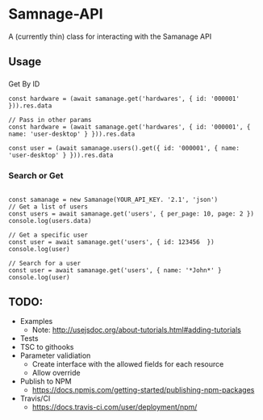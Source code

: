 # Samnage-API

A (currently thin) class for interacting with the Samanage API

## Usage

###
Get By ID

``` ecmascript 6
const hardware = (await samanage.get('hardwares', { id: '000001' })).res.data

// Pass in other params
const hardware = (await samanage.get('hardwares', { id: '000001', { name: 'user-desktop' } })).res.data

const user = (await samanage.users().get({ id: '000001', { name: 'user-desktop' } })).res.data
```

### Search or Get
``` ecmascript 6

const samanage = new Samanage(YOUR_API_KEY. '2.1', 'json')
// Get a list of users
const users = await samanage.get('users', { per_page: 10, page: 2 })
console.log(users.data)

// Get a specific user
const user = await samanage.get('users', { id: 123456  })
console.log(user)

// Search for a user
const user = await samanage.get('users', { name: '*John*' }
console.log(user)
```

## TODO:
- Examples
  - Note: http://usejsdoc.org/about-tutorials.html#adding-tutorials
- Tests
- TSC to githooks
- Parameter validiation
  - Create interface with the allowed fields for each resource
  - Allow override
- Publish to NPM
  - https://docs.npmjs.com/getting-started/publishing-npm-packages
- Travis/CI
  - https://docs.travis-ci.com/user/deployment/npm/